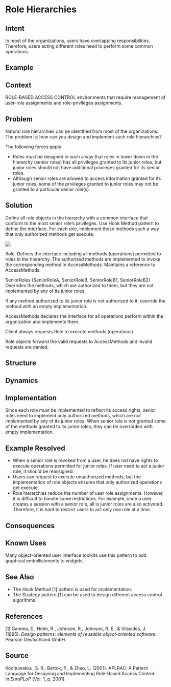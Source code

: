 # **Role Hierarchies**

## **Intent**
In most of the organizations, users have overlapping responsibilities. Therefore, users acting different roles need to perform some common operations.

## **Example**

## **Context**
ROLE-BASED ACCESS CONTROL environments that require management of user-role assignments and role-privileges assignments.

## **Problem**
Natural role hierarchies can be identified from most of the organizations. The problem is: how can you design and implement such role hierarchies?

The following forces apply:

- Roles must be designed in such a way that roles in lower down in the hierarchy (senior roles) has all privileges granted to its junior roles, but junior roles should not have additional privileges granted for its senior roles. 
- Although senior roles are allowed to access information granted for its junior roles, some of the privileges granted to junior roles may not be granted to a particular senior role(s).

## **Solution**
Define all role objects in the hierarchy with a common interface that conform to the most senior role’s privileges. Use Hook Method pattern to define the interface. For each role, implement these methods such a way that only authorized methods get execute.

![](./Images/role_hierarchies_solution.png)

Role. Defines the interface including all methods (operations) permitted to roles in the hierarchy. The authorized methods are implemented to invoke the corresponding method in AccessMethods. Maintains a reference to AccessMethods.

SeniorRoles (SeniorRoleA, SeniorRoleB, SeniorRoleB1, SeniorRoleB2) Overrides the methods, which are authorized to them, but they are not implemented by any of its junior roles.

If any method authorized to its junior role is not authorized to it, override the method with an empty implementation.

AccessMethods declares the interface for all operations perform within the organization and implements them.

Client always requests Role to execute methods (operations).

Role objects forward the valid requests to AccessMethods and invalid requests are denied.

## **Structure**

## **Dynamics**

## **Implementation**
Since each role must be implemented to reflect its access rights, senior roles need to implement only authorized methods, which are not implemented by any of its junior roles. When senior role is not granted some of the methods granted to its junior roles, they can be overridden with empty implementation.

## **Example Resolved**
- When a senior role is revoked from a user, he does not have rights to execute operations permitted for junior roles. If user need to act a junior role, it should be reassigned. 
- Users can request to execute unauthorized methods, but the implementation of role objects ensures that only authorized operations get execute. 
- Role hierarchies reduce the number of user role assignments. However, it is difficult to handle some restrictions. For example, once a user creates a session with a senior role, all is junior roles are also activated. Therefore, it is hard to restrict users to act only one role at a time.

## **Consequences**

## **Known Uses**
Many object-oriented user interface toolkits use this pattern to add graphical embellishments to widgets.

## **See Also**
- The Hook Method [1] pattern is used for implementation. 
- The Strategy pattern [1] can be used to design different access control algorithms.

## **References**

[1] Gamma, E., Helm, R., Johnson, R., Johnson, R. E., & Vlissides, J. (1995). *Design patterns: elements of reusable object-oriented software*. Pearson Deutschland GmbH.

## **Source**
Kodituwakku, S. R., Bertok, P., & Zhao, L. (2001). APLRAC: A Pattern Language for Designing and Implementing Role-Based Access Control. In *EuroPLoP* (Vol. 1, p. 2001).